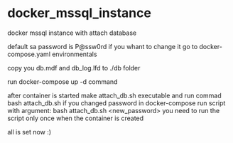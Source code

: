 # docker_mssql_instance
docker mssql instance with attach database

default sa password is P@ssw0rd
if you whant to change it go to docker-compose.yaml environmentals

copy you db.mdf and db_log.lfd to ./db folder

run docker-compose up -d command

after container is started make attach_db.sh executable and run commad bash attach_db.sh
if you changed password in docker-compose run script with argument: bash attach_db.sh <new_password>
you need to run the script only once when the container is created

all is set now :)

